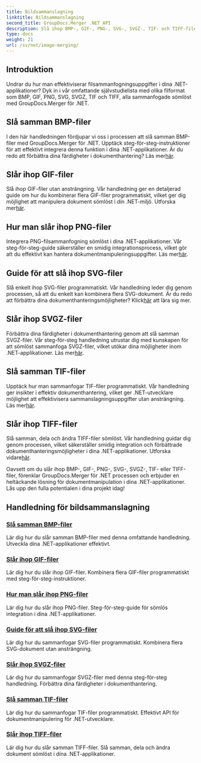 ```yaml
---
title: Bildsammanslagning
linktitle: Bildsammanslagning
second_title: GroupDocs.Merger .NET API
description: Slå ihop BMP-, GIF-, PNG-, SVG-, SVGZ-, TIF- och TIFF-filer sömlöst med GroupDocs.Merger .NET. Integrera dokumenthantering effektivt i dina .NET-applikationer.
type: docs
weight: 21
url: /sv/net/image-merging/
---
```

## Introduktion

Undrar du hur man effektiviserar filsammanfogningsuppgifter i dina .NET-applikationer? Dyk in i vår omfattande självstudielista med olika filformat som BMP, GIF, PNG, SVG, SVGZ, TIF och TIFF, alla sammanfogade sömlöst med GroupDocs.Merger för .NET.

## Slå samman BMP-filer

 I den här handledningen fördjupar vi oss i processen att slå samman BMP-filer med GroupDocs.Merger för .NET. Upptäck steg-för-steg-instruktioner för att effektivt integrera denna funktion i dina .NET-applikationer. Är du redo att förbättra dina färdigheter i dokumenthantering? Läs mer[här](./merge-bmp-files/).

## Slår ihop GIF-filer

 Slå ihop GIF-filer utan ansträngning. Vår handledning ger en detaljerad guide om hur du kombinerar flera GIF-filer programmatiskt, vilket ger dig möjlighet att manipulera dokument sömlöst i din .NET-miljö. Utforska mer[här](./merging-gif-files/).

## Hur man slår ihop PNG-filer

Integrera PNG-filsammanfogning sömlöst i dina .NET-applikationer. Vår steg-för-steg-guide säkerställer en smidig integrationsprocess, vilket gör att du effektivt kan hantera dokumentmanipuleringsuppgifter. Läs mer[här](./how-to-merge-png-files/).

## Guide för att slå ihop SVG-filer

 Slå enkelt ihop SVG-filer programmatiskt. Vår handledning leder dig genom processen, så att du enkelt kan kombinera flera SVG-dokument. Är du redo att förbättra dina dokumenthanteringsmöjligheter? Klick[här](./guide-merging-svg-files/) att lära sig mer.

## Slår ihop SVGZ-filer

 Förbättra dina färdigheter i dokumenthantering genom att slå samman SVGZ-filer. Vår steg-för-steg handledning utrustar dig med kunskapen för att sömlöst sammanfoga SVGZ-filer, vilket utökar dina möjligheter inom .NET-applikationer. Läs mer[här](./merging-svgz-files/).

## Slå samman TIF-filer

 Upptäck hur man sammanfogar TIF-filer programmatiskt. Vår handledning ger insikter i effektiv dokumenthantering, vilket ger .NET-utvecklare möjlighet att effektivisera sammanslagningsuppgifter utan ansträngning. Läs mer[här](./merge-tif-files/).

## Slår ihop TIFF-filer

Slå samman, dela och ändra TIFF-filer sömlöst. Vår handledning guidar dig genom processen, vilket säkerställer smidig integration och förbättrade dokumenthanteringsmöjligheter i dina .NET-applikationer. Utforska vidare[här](./merging-tiff-files/).

Oavsett om du slår ihop BMP-, GIF-, PNG-, SVG-, SVGZ-, TIF- eller TIFF-filer, förenklar GroupDocs.Merger för .NET processen och erbjuder en heltäckande lösning för dokumentmanipulation i dina .NET-applikationer. Lås upp den fulla potentialen i dina projekt idag!
## Handledning för bildsammanslagning
### [Slå samman BMP-filer](./merge-bmp-files/)
Lär dig hur du slår samman BMP-filer med denna omfattande handledning. Utveckla dina .NET-applikationer effektivt.
### [Slår ihop GIF-filer](./merging-gif-files/)
Lär dig hur du slår ihop GIF-filer. Kombinera flera GIF-filer programmatiskt med steg-för-steg-instruktioner.
### [Hur man slår ihop PNG-filer](./how-to-merge-png-files/)
Lär dig hur du slår ihop PNG-filer. Steg-för-steg-guide för sömlös integration i dina .NET-applikationer.
### [Guide för att slå ihop SVG-filer](./guide-merging-svg-files/)
Lär dig hur du sammanfogar SVG-filer programmatiskt. Kombinera flera SVG-dokument utan ansträngning.
### [Slår ihop SVGZ-filer](./merging-svgz-files/)
Lär dig hur du sammanfogar SVGZ-filer med denna steg-för-steg handledning. Förbättra dina färdigheter i dokumenthantering.
### [Slå samman TIF-filer](./merge-tif-files/)
Lär dig hur du sammanfogar TIF-filer programmatiskt. Effektivt API för dokumentmanipulering för .NET-utvecklare.
### [Slår ihop TIFF-filer](./merging-tiff-files/)
Lär dig hur du slår samman TIFF-filer. Slå samman, dela och ändra dokument sömlöst i dina .NET-applikationer.